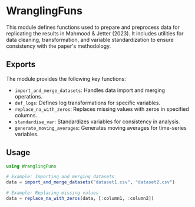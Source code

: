 # WranglingFuns

This module defines functions used to prepare and preprocess data for replicating the results in Mahmood & Jetter (2023). It includes utilities for data cleaning, transformation, and variable standardization to ensure consistency with the paper's methodology.

## Exports
The module provides the following key functions:
- `import_and_merge_datasets`: Handles data import and merging operations.
- `def_logs`: Defines log transformations for specific variables.
- `replace_na_with_zeros`: Replaces missing values with zeros in specified columns.
- `standardise_var`: Standardizes variables for consistency in analysis.
- `generate_moving_averages`: Generates moving averages for time-series variables.

## Usage

```julia
using WranglingFuns

# Example: Importing and merging datasets
data = import_and_merge_datasets("dataset1.csv", "dataset2.csv")

# Example: Replacing missing values
data = replace_na_with_zeros(data, [:column1, :column2])
```